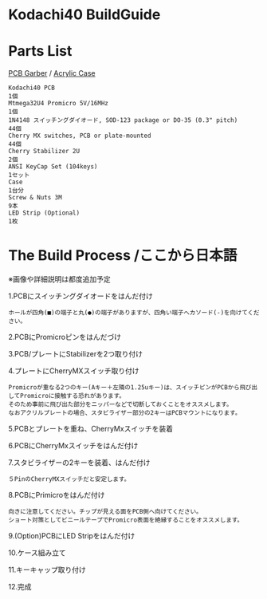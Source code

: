 # Kodachi40 BuildGuide

# Parts List

 [PCB Garber](https://github.com/BentouyaP/Gerber/tree/master/Kodachi40) / [Acrylic Case](https://github.com/BentouyaP/KeyboardCase/tree/master/Kodachi40)  

    Kodachi40 PCB                                                               1個     
    Mtmega32U4 Promicro 5V/16MHz                                                1個
    1N4148 スイッチングダイオード, SOD-123 package or DO-35 (0.3" pitch)         44個
    Cherry MX switches, PCB or plate-mounted                                   44個
    Cherry Stabilizer 2U                                                        2個
    ANSI KeyCap Set (104keys)                                                1セット
    Case                                                                      1台分
    Screw & Nuts 3M                                                             9本
    LED Strip (Optional)                                                        1枚

# The Build Process /ここから日本語
※画像や詳細説明は都度追加予定

1.PCBにスイッチングダイオードをはんだ付け

    ホールが四角(■)の端子と丸(●)の端子がありますが、四角い端子へカソード(-)を向けてください。

2.PCBにPromicroピンをはんだづけ

3.PCB/プレートにStabilizerを2つ取り付け

4.プレートにCherryMXスイッチ取り付け

    Promicroが重なる2つのキー(Aキー＋左隣の1.25uキー)は、スイッチピンがPCBから飛び出してPromicroに接触する恐れがあります。
    そのため事前に飛び出た部分をニッパーなどで切断しておくことをオススメします。
    なおアクリルプレートの場合、スタビライザー部分の2キーはPCBマウントになります。

5.PCBとプレートを重ね、CherryMxスイッチを装着

6.PCBにCherryMxスイッチをはんだ付け

7.スタビライザーの2キーを装着、はんだ付け

    ５PinのCherryMXスイッチだと安定します。

8.PCBにPrimicroをはんだ付け

    向きに注意してください。チップが見える面をPCB側へ向けてください。
    ショート対策としてビニールテープでPromicro表面を絶縁することをオススメします。

9.(Option)PCBにLED Stripをはんだ付け

10.ケース組み立て

11.キーキャップ取り付け

12.完成

